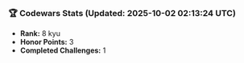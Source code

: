 ### 🏆 Codewars Stats (Updated: 2025-10-02 02:13:24 UTC)

- **Rank:** 8 kyu
- **Honor Points:** 3
- **Completed Challenges:** 1
